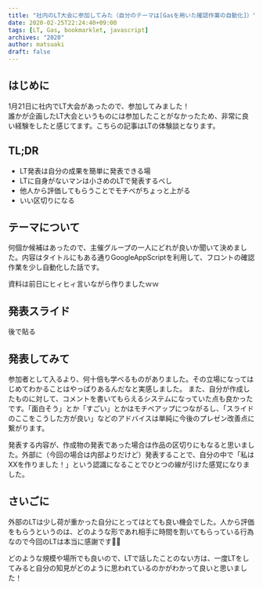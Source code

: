 ```yaml
---
title: "社内のLT大会に参加してみた（自分のテーマは[Gasを用いた確認作業の自動化]）"
date: 2020-02-25T22:24:40+09:00
tags: [LT, Gas, bookmarklet, javascript]
archives: "2020"
author: matsuaki
draft: false
---
```

## はじめに
1月21日に社内でLT大会があったので、参加してみました！  
誰かが企画したLT大会というものには参加したことがなかったため、非常に良い経験をしたと感じてます。こちらの記事はLTの体験談となります。
　
## TL;DR
- LT発表は自分の成果を簡単に発表できる場
- LTに自身がないマンは小さめのLTで発表するべし
- 他人から評価してもらうことでモチベがちょっと上がる
- いい区切りになる

## テーマについて
何個か候補はあったので、主催グループの一人にどれが良いか聞いて決めました。内容はタイトルにもある通りGoogleAppScriptを利用して、フロントの確認作業を少し自動化した話です。

資料は前日にヒィヒィ言いながら作りましたｗｗ

## 発表スライド
後で貼る

## 発表してみて
参加者として入るより、何十倍も学べるものがありました。その立場になってはじめてわかることはやっぱりあるんだなと実感しました。
また、自分が作成したものに対して、コメントを書いてもらえるシステムになっていた点も良かったです。「面白そう」とか「すごい」とかはモチベアップにつながるし、「スライドのここをこうした方が良い」などのアドバイスは単純に今後のプレゼン改善点に繋がります。

発表する内容が、作成物の発表であった場合は作品の区切りにもなると思いました。外部に（今回の場合は内部よりだけど）発表することで、自分の中で「私はXXを作りました！」という認識になることでひとつの線が引けた感覚になりました。

## さいごに
外部のLTは少し荷が重かった自分にとってはとても良い機会でした。人から評価をもらうというのは、どのような形であれ相手に時間を割いてもらっている行為なので今回のLTは本当に感謝です🙇‍♂️

どのような規模や場所でも良いので、LTで話したことのない方は、一度LTをしてみると自分の知見がどのように思われているのかがわかって良いと思いました！